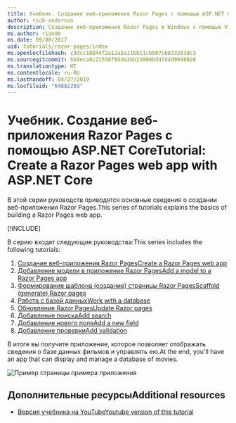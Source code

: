 ```yaml
---
title: Учебник. Создание веб-приложения Razor Pages с помощью ASP.NET Core
author: rick-anderson
description: Создание веб-приложения Razor Pages в Windows с помощью Visual Studio, ASP.NET Core и EF Core.
ms.author: riande
ms.date: 09/08/2017
uid: tutorials/razor-pages/index
ms.openlocfilehash: c3dcc18844f2a12a2a116b11cb007cb833203dc3
ms.sourcegitcommit: 5b0eca8c21550f95de3bb21096bd4fd4d9098026
ms.translationtype: HT
ms.contentlocale: ru-RU
ms.lasthandoff: 04/27/2019
ms.locfileid: "64882259"
---
```

# <a name="tutorial-create-a-razor-pages-web-app-with-aspnet-core"></a><span data-ttu-id="46ff6-103">Учебник. Создание веб-приложения Razor Pages с помощью ASP.NET Core</span><span class="sxs-lookup"><span data-stu-id="46ff6-103">Tutorial: Create a Razor Pages web app with ASP.NET Core</span></span>

<span data-ttu-id="46ff6-104">В этой серии руководств приводятся основные сведения о создании веб-приложения Razor Pages.</span><span class="sxs-lookup"><span data-stu-id="46ff6-104">This series of tutorials explains the basics of building a Razor Pages web app.</span></span> 

[!INCLUDE[](~/includes/advancedRP.md)]

<span data-ttu-id="46ff6-105">В серию входят следующие руководства:</span><span class="sxs-lookup"><span data-stu-id="46ff6-105">This series includes the following tutorials:</span></span>

1. [<span data-ttu-id="46ff6-106">Создание веб-приложения Razor Pages</span><span class="sxs-lookup"><span data-stu-id="46ff6-106">Create a Razor Pages web app</span></span>](xref:tutorials/razor-pages/razor-pages-start)
1. [<span data-ttu-id="46ff6-107">Добавление модели в приложение Razor Pages</span><span class="sxs-lookup"><span data-stu-id="46ff6-107">Add a model to a Razor Pages app</span></span>](xref:tutorials/razor-pages/model)
1. [<span data-ttu-id="46ff6-108">Формирование шаблона (создание) страницы Razor Pages</span><span class="sxs-lookup"><span data-stu-id="46ff6-108">Scaffold (generate) Razor pages</span></span>](xref:tutorials/razor-pages/page)
1. [<span data-ttu-id="46ff6-109">Работа с базой данных</span><span class="sxs-lookup"><span data-stu-id="46ff6-109">Work with a database</span></span>](xref:tutorials/razor-pages/sql)
1. [<span data-ttu-id="46ff6-110">Обновление Razor Pages</span><span class="sxs-lookup"><span data-stu-id="46ff6-110">Update Razor pages</span></span>](xref:tutorials/razor-pages/da1)
1. [<span data-ttu-id="46ff6-111">Добавление поиска</span><span class="sxs-lookup"><span data-stu-id="46ff6-111">Add search</span></span>](xref:tutorials/razor-pages/search)
1. [<span data-ttu-id="46ff6-112">Добавление нового поля</span><span class="sxs-lookup"><span data-stu-id="46ff6-112">Add a new field</span></span>](xref:tutorials/razor-pages/new-field)
1. [<span data-ttu-id="46ff6-113">Добавление проверки</span><span class="sxs-lookup"><span data-stu-id="46ff6-113">Add validation</span></span>](xref:tutorials/razor-pages/validation)

<span data-ttu-id="46ff6-114">В итоге вы получите приложение, которое позволяет отображать сведения о базе данных фильмов и управлять ею.</span><span class="sxs-lookup"><span data-stu-id="46ff6-114">At the end, you'll have an app that can display and manage a database of movies.</span></span>

![Пример страницы примера приложения](index/_static/sample-page.png)

## <a name="additional-resources"></a><span data-ttu-id="46ff6-116">Дополнительные ресурсы</span><span class="sxs-lookup"><span data-stu-id="46ff6-116">Additional resources</span></span>

* [<span data-ttu-id="46ff6-117">Версия учебника на YouTube</span><span class="sxs-lookup"><span data-stu-id="46ff6-117">Youtube version of this tutorial</span></span>](https://www.youtube.com/watch?v=F0SP7Ry4flQ&feature=youtu.be)
